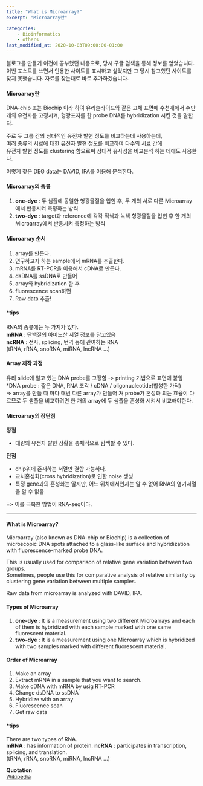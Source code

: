```yaml
---
title: "What is Microarray?"
excerpt: "Microarray란"

categories: 
    - Bioinformatics
    - others
last_modified_at: 2020-10-03T09:00:00-01:00
---
```


블로그를 만들기 이전에 공부했던 내용으로, 당시 구글 검색을 통해 정보를 얻었습니다.  
이번 포스트를 쓰면서 인용한 사이트를 표시하고 싶었지만 그 당시 참고했던 사이트를 
찾지 못했습니다. 자료를 찾는대로 바로 추가하겠습니다.

#### Microarray란

DNA-chip 또는 Biochip 이라 하여 유리슬라이드와 같은 고체 표면에 수천개에서 수만개의 유전자를 고정시켜, 형광표지를 한 probe DNA를 hybridization 시킨 것을 말한다.  
  
주로 두 그룹 간의 상대적인 유전자 발현 정도를 비교하는데 사용하는데,  
여러 종류의 시료에 대한 유전자 발현 정도를 비교하여 다수의 시료 간에  
유전자 발현 정도를 clustering 함으로써 상대적 유사성을 비교분석 하는 데에도 사용한다.  
   
이렇게 찾은 DEG data는 DAVID, IPA를 이용해 분석한다.

#### Microarray의 종류

1. **one-dye** : 두 샘플에 동일한 형광물질을 입힌 후, 두 개의 서로 다른 Microarray에서 반응시켜 측정하는 방식
1. **two-dye** : target과 reference에 각각 적색과 녹색 형광물질을 입힌 후 한 개의 Microarray에서 반응시켜 측정하는 방식

#### Microarray 순서 
1. array를 만든다.
1. 연구하고자 하는 sample에서 mRNA를 추출한다.
1. mRNA를 RT-PCR을 이용해서 cDNA로 만든다.
1. dsDNA를 ssDNA로 만들어
1. array와 hybridization 한 후
1. fluorescence scan하면
1. Raw data 추출!


#### *tips
RNA의 종류에는 두 가지가 있다.  
**mRNA** : 단백질의 아미노산 서열 정보를 담고있음  
**ncRNA** : 전사, splicing, 번역 등에 관여하는 RNA  
(tRNA, rRNA, snoRNA, miRNA, IncRNA ...)

#### Array 제작 과정
유리 slide에 알고 있는 DNA probe를 고정함 -> printing 기법으로 표면에 붙임  
*DNA probe : 짧은 DNA, RNA 조각 / cDNA / oligonucleotide(합성한 가닥)  
=> array를 만들 때 마다 매번 다른 array가 만들어 져 probe가 혼성화 되는 효율이 다르므로 두 샘플을 비교하려면 한 개의 array에 두 샘플을 혼성화 시켜서 비교해야한다. 

#### Microarray의 장단점
**장점**  
- 대량의 유전자 발현 상황을 총체적으로 탐색할 수 있다.    

**단점**
- chip위에 존재하는 서열만 결합 가능하다.
- 교차혼성화(cross hybridization)로 인한 noise 생성
- 특정 gene과의 혼성화는 알지만, 어느 위치에서인지는 알 수 없어 RNA의 염기서열을 알 수 없음

=> 이를 극복한 방법이 RNA-seq이다.  


---

#### What is Microarray?

Microarray (also known as DNA-chip or Biochip) is a collection of microscopic DNA spots attached to a glass-like surface and hybridization with fluorescence-marked probe DNA.  
  
This is usually used for comparison of relative gene variation between two groups.  
Sometimes, people use this for comparative analysis of relative similarity by clustering gene variation between multiple samples.  

Raw data from microarray is analyzed with DAVID, IPA.  

#### Types of Microarray
1. **one-dye** : It is a measurement using two different Microarrays and each of them is hybridized with each sample marked with one same fluorescent material.
1. **two-dye** : It is a measurement using one Microarray which is hybridized with two samples marked with different fluorescent material.

#### Order of Microarray 
1. Make an array
1. Extract mRNA in a sample that you want to search.
1. Make cDNA with mRNA by usig RT-PCR
1. Change dsDNA to ssDNA
1. Hybridize with an array
1. Fluorescence scan
1. Get raw data


#### *tips
There are two types of RNA.   
**mRNA** : has information of protein.
**ncRNA** : participates in transcription, splicing, and translation.  
(tRNA, rRNA, snoRNA, miRNA, IncRNA ...)




**Quotation**  
[Wikipedia](https://en.wikipedia.org/wiki/DNA_microarray)